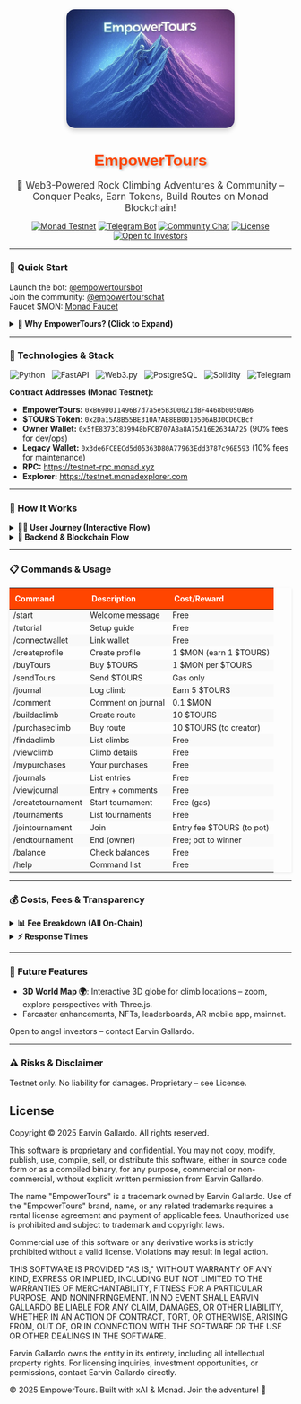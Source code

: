 <div align="center">
  <img src="https://raw.githubusercontent.com/EmpowerTours/version1/main/public/IMG_3466.jpg" alt="EmpowerTours Logo" width="300" style="border-radius: 15px; box-shadow: 0 4px 8px rgba(0,0,0,0.2);">
  <h1 style="color: #FF4500; font-family: 'Arial Black', sans-serif; text-shadow: 2px 2px 4px rgba(0,0,0,0.3);">EmpowerTours</h1>
  <p style="font-size: 1.2em; color: #333; max-width: 800px; margin: 0 auto;">🧗 Web3-Powered Rock Climbing Adventures & Community – Conquer Peaks, Earn Tokens, Build Routes on Monad Blockchain!</p>
  
  [![Monad Testnet](https://img.shields.io/badge/Blockchain-Monad%20Testnet-orange?style=for-the-badge&logo=ethereum)](https://monad.xyz)
  [![Telegram Bot](https://img.shields.io/badge/Telegram-Bot-blue?style=for-the-badge&logo=telegram)](https://t.me/empowertoursbot)
  [![Community Chat](https://img.shields.io/badge/Chat-Join%20Now-green?style=for-the-badge&logo=telegram)](https://t.me/empowertourschat)
  [![License](https://img.shields.io/badge/License-Proprietary-red?style=for-the-badge)](LICENSE)
  [![Open to Investors](https://img.shields.io/badge/Invest-Open%20to%20Angels-yellow?style=for-the-badge&logo=bitcoin)](mailto:earvin@empowertours.com)

</div>

---

### 🚀 Quick Start
Launch the bot: [@empowertoursbot](https://t.me/AI_RobotExpert_bott)  
Join the community: [@empowertourschat](https://t.me/empowertourschat)  
Faucet $MON: [Monad Faucet](https://testnet.monad.xyz/faucet)  

<details>
<summary><b>🌟 Why EmpowerTours? (Click to Expand)</b></summary>
<div style="background-color: #f9f9f9; padding: 15px; border-radius: 10px; box-shadow: 0 2px 4px rgba(0,0,0,0.1);">

- **Journal Climbs 🗒️**: Log ascents with photos, GPS, notes – earn 5 $TOURS per entry!
- **Build & Buy Routes 🪨**: Create/share custom climbs (10 $TOURS cost) or purchase (10 $TOURS to creator).
- **Tournaments 🏆**: Compete for $TOURS pots – entry fees build the prize!
- **Web3 Incentives 💰**: Transparent fees, on-chain events, Monad speed.
- **Community Vibes 👥**: Telegram chat for tips, meets, collabs.

</div>
</details>

---

### 🔧 Technologies & Stack
<div style="display: flex; justify-content: space-around; flex-wrap: wrap; gap: 10px;">
  <img src="https://img.shields.io/badge/Python-3.12-blue?style=flat-square&logo=python" alt="Python">
  <img src="https://img.shields.io/badge/FastAPI-0.100-green?style=flat-square&logo=fastapi" alt="FastAPI">
  <img src="https://img.shields.io/badge/Web3.py-6.0-orange?style=flat-square&logo=ethereum" alt="Web3.py">
  <img src="https://img.shields.io/badge/PostgreSQL-15-blue?style=flat-square&logo=postgresql" alt="PostgreSQL">
  <img src="https://img.shields.io/badge/Solidity-0.8-black?style=flat-square&logo=solidity" alt="Solidity">
  <img src="https://img.shields.io/badge/Telegram-Bot_API-cyan?style=flat-square&logo=telegram" alt="Telegram">
</div>

**Contract Addresses (Monad Testnet):**
- **EmpowerTours:** `0xB69D011496B7d7a5e5B3D0021dBF4468b0050AB6`
- **$TOURS Token:** `0x2Da15A8B55BE310A7AB8EB0010506AB30CD6CBcf` 
- **Owner Wallet:** `0x5fE8373C839948bFCB707A8a8A75A16E2634A725` (90% fees for dev/ops)
- **Legacy Wallet:** `0x3de6FCEECd5d05363D80A77963Edd3787c96E593` (10% fees for maintenance)
- **RPC:** https://testnet-rpc.monad.xyz
- **Explorer:** https://testnet.monadexplorer.com

---

### 📖 How It Works
<details>
<summary><b>🧑‍💻 User Journey (Interactive Flow)</b></summary>
<ol style="list-style-type: none; padding: 0;">
  <li style="background: linear-gradient(to right, #FF4500, #FFA500); color: white; padding: 10px; margin: 5px 0; border-radius: 5px;">/start – Welcome & join chat 🏞️</li>
  <li style="background: linear-gradient(to right, #FF4500, #FFA500); color: white; padding: 10px; margin: 5px 0; border-radius: 5px;">/connectwallet – Link MetaMask (Chain ID 10143)</li>
  <li style="background: linear-gradient(to right, #FF4500, #FFA500); color: white; padding: 10px; margin: 5px 0; border-radius: 5px;">/createprofile – Sign tx (1 $MON fee, earn 1 $TOURS)</li>
  <li style="background: linear-gradient(to right, #FF4500, #FFA500); color: white; padding: 10px; margin: 5px 0; border-radius: 5px;">Explore: /journal, /buildaclimb, /purchaseclimb...</li>
  <li style="background: linear-gradient(to right, #FF4500, #FFA500); color: white; padding: 10px; margin: 5px 0; border-radius: 5px;">Tournaments: Create/Join/End for $TOURS pots</li>
</ol>
</details>

<details>
<summary><b>🔗 Backend & Blockchain Flow</b></summary>
- **Bot:** Processes commands, builds unsigned tx.
- **API:** Handles wallet/tx submission.
- **DB:** Sessions, pendings (expires 30min).
- **Monitoring:** Events polled every 30s; notifies chat/users.
- **Fees in Tournaments:** 100% of entry fees ($TOURS) go to pot; winner receives full pot on end (no cuts).
</details>

---

### 📋 Commands & Usage
<table style="width:100%; border-collapse: collapse; box-shadow: 0 2px 4px rgba(0,0,0,0.1);">
  <thead>
    <tr style="background-color: #FF4500; color: white;">
      <th style="padding: 10px; text-align: left;">Command</th>
      <th style="padding: 10px; text-align: left;">Description</th>
      <th style="padding: 10px; text-align: left;">Cost/Reward</th>
    </tr>
  </thead>
  <tbody>
    <tr style="background-color: #f9f9f9;">
      <td>/start</td>
      <td>Welcome message</td>
      <td>Free</td>
    </tr>
    <tr>
      <td>/tutorial</td>
      <td>Setup guide</td>
      <td>Free</td>
    </tr>
    <tr style="background-color: #f9f9f9;">
      <td>/connectwallet</td>
      <td>Link wallet</td>
      <td>Free</td>
    </tr>
    <tr>
      <td>/createprofile</td>
      <td>Create profile</td>
      <td>1 $MON (earn 1 $TOURS)</td>
    </tr>
    <tr style="background-color: #f9f9f9;">
      <td>/buyTours <amount></td>
      <td>Buy $TOURS</td>
      <td>1 $MON per $TOURS</td>
    </tr>
    <tr>
      <td>/sendTours <recipient> <amount></td>
      <td>Send $TOURS</td>
      <td>Gas only</td>
    </tr>
    <tr style="background-color: #f9f9f9;">
      <td>/journal <entry></td>
      <td>Log climb</td>
      <td>Earn 5 $TOURS</td>
    </tr>
    <tr>
      <td>/comment <id> <comment></td>
      <td>Comment on journal</td>
      <td>0.1 $MON</td>
    </tr>
    <tr style="background-color: #f9f9f9;">
      <td>/buildaclimb <name> <difficulty></td>
      <td>Create route</td>
      <td>10 $TOURS</td>
    </tr>
    <tr>
      <td>/purchaseclimb <id></td>
      <td>Buy route</td>
      <td>10 $TOURS (to creator)</td>
    </tr>
    <tr style="background-color: #f9f9f9;">
      <td>/findaclimb</td>
      <td>List climbs</td>
      <td>Free</td>
    </tr>
    <tr>
      <td>/viewclimb <id></td>
      <td>Climb details</td>
      <td>Free</td>
    </tr>
    <tr style="background-color: #f9f9f9;">
      <td>/mypurchases</td>
      <td>Your purchases</td>
      <td>Free</td>
    </tr>
    <tr>
      <td>/journals</td>
      <td>List entries</td>
      <td>Free</td>
    </tr>
    <tr style="background-color: #f9f9f9;">
      <td>/viewjournal <id></td>
      <td>Entry + comments</td>
      <td>Free</td>
    </tr>
    <tr>
      <td>/createtournament <fee></td>
      <td>Start tournament</td>
      <td>Free (gas)</td>
    </tr>
    <tr style="background-color: #f9f9f9;">
      <td>/tournaments</td>
      <td>List tournaments</td>
      <td>Free</td>
    </tr>
    <tr>
      <td>/jointournament <id></td>
      <td>Join</td>
      <td>Entry fee $TOURS (to pot)</td>
    </tr>
    <tr style="background-color: #f9f9f9;">
      <td>/endtournament <id> <winner></td>
      <td>End (owner)</td>
      <td>Free; pot to winner</td>
    </tr>
    <tr>
      <td>/balance</td>
      <td>Check balances</td>
      <td>Free</td>
    </tr>
    <tr style="background-color: #f9f9f9;">
      <td>/help</td>
      <td>Command list</td>
      <td>Free</td>
    </tr>
  </tbody>
</table>

---

### 💰 Costs, Fees & Transparency
<details>
<summary><b>📊 Fee Breakdown (All On-Chain)</b></summary>
<ul>
  <li><b>Profiles/Comments/Buy $TOURS:</b> 90% to OWNER_ADDRESS (dev/ops), 10% to LEGACY_ADDRESS (maintenance).</li>
  <li><b>Build/Purchase Climbs:</b> 100% TOURS to contract/creator.</li>
  <li><b>Tournaments:</b> 100% entry fees ($TOURS) go to pot; winner gets full pot (no cuts).</li>
  <li><b>Rewards:</b> From contract pool (prefunded).</li>
  <li><b>Gas:</b> ~0.001-0.01 $MON/tx.</li>
  <li><b>Audit:</b> Explorer links; events for all actions.</li>
</ul>
</details>

<details>
<summary><b>⚡ Response Times</b></summary>
- Commands: 1-5s
- Tx Confirm: 1-10s (Monad)
- Events: ~30s poll
- Overall: <10s typical
</details>

---

### 🔮 Future Features
- **3D World Map 🌍**: Interactive 3D globe for climb locations – zoom, explore perspectives with Three.js.
- Farcaster enhancements, NFTs, leaderboards, AR mobile app, mainnet.

Open to angel investors – contact Earvin Gallardo.

---

### ⚠️ Risks & Disclaimer
Testnet only. No liability for damages. Proprietary – see License.

## License

Copyright © 2025 Earvin Gallardo. All rights reserved.

This software is proprietary and confidential. You may not copy, modify, publish, use, compile, sell, or distribute this software, either in source code form or as a compiled binary, for any purpose, commercial or non-commercial, without explicit written permission from Earvin Gallardo.

The name "EmpowerTours" is a trademark owned by Earvin Gallardo. Use of the "EmpowerTours" brand, name, or any related trademarks requires a rental license agreement and payment of applicable fees. Unauthorized use is prohibited and subject to trademark and copyright laws.

Commercial use of this software or any derivative works is strictly prohibited without a valid license. Violations may result in legal action.

THIS SOFTWARE IS PROVIDED "AS IS," WITHOUT WARRANTY OF ANY KIND, EXPRESS OR IMPLIED, INCLUDING BUT NOT LIMITED TO THE WARRANTIES OF MERCHANTABILITY, FITNESS FOR A PARTICULAR PURPOSE, AND NONINFRINGEMENT. IN NO EVENT SHALL EARVIN GALLARDO BE LIABLE FOR ANY CLAIM, DAMAGES, OR OTHER LIABILITY, WHETHER IN AN ACTION OF CONTRACT, TORT, OR OTHERWISE, ARISING FROM, OUT OF, OR IN CONNECTION WITH THE SOFTWARE OR THE USE OR OTHER DEALINGS IN THE SOFTWARE.

Earvin Gallardo owns the entity in its entirety, including all intellectual property rights. For licensing inquiries, investment opportunities, or permissions, contact Earvin Gallardo directly.

© 2025 EmpowerTours. Built with xAI & Monad. Join the adventure! 🧗
